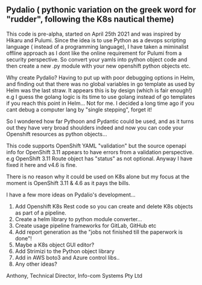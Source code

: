 ## Pydalio ( pythonic variation on the greek word for "rudder", following the K8s nautical theme)

This code is pre-alpha, started on April 25th 2021 and was inspired by Hikaru and Pulumi.
Since the idea is to use Python as a devops scripting language ( instead of a programming language), I have taken a miminalist offline approach as I dont like the online requirement for Pulumi from a security perspective.
So convert your yamls into python object code and then create a new .py module with your new openshift python objects etc.

Why create Pydalio? Having to put up with poor debugging options in Helm, and finding out that there was no global variables in go template as used by Helm was the last straw. It appears this is by design (which is fair enough!) e.g I guess the golang logic is its time to use golang instead of go templates if you reach this point in Helm...
Not for me. I decided a long time ago if you cant debug a computer lang by "single stepping", forget it!

So I wondered how far Pythoon and Pydantic could be used, and as it turns out they have very broad shoulders indeed and now you can code your Openshift resources as python objects...

This code supports OpenShift YAML "validation" but the source openapi info for OpenShift 3.11 appears to have errors from a validation perspective. e.g OpenShift 3.11 Route object has "status" as not optional. Anyway I have fixed it here and v4.6 is fine.

There is no reason why it could be used on K8s alone but my focus at the moment is OpenShift 3.11 & 4.6 as it pays the bills.

I have a few more ideas on Pydalio's development...
1. Add Openshift K8s Rest code so you can create and delete K8s objects as part of a pipeline.
2. Create a helm library to python module converter...
3. Create usage pipeline frameworks for GitLab, GitHub etc
4. Add report generation as the "jobs not finished till the paperwork is done"!
5. Maybe a K8s object GUI editor?
6. Add Strimizi to the Python object library
7. Add in AWS boto3 and Azure control libs..
8. Any other ideas?

Anthony, 
Technical Director,
Info-com Systems Pty Ltd